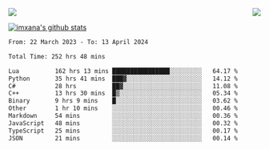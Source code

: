 <p>
  <a href="https://count.getloli.com/"><img src="https://count.getloli.com/get/@xana.readme?theme=moebooru-h"></a>
  <img src="https://weather-icon.journeyad.repl.co/@hangzhou?v=1" align="right">
</p>


<a href="https://github.com/imxana"><img align="center" src="https://github-readme-stats.vercel.app/api?username=imxana&show_icons=true&include_all_commits=true&hide_border=tru&custom_title=imxana%27s%20Github%20Stats" alt="imxana's github stats" /></a> 

<!--START_SECTION:waka-->

```txt
From: 22 March 2023 - To: 13 April 2024

Total Time: 252 hrs 48 mins

Lua          162 hrs 13 mins ████████████████░░░░░░░░░   64.17 %
Python       35 hrs 41 mins  ███▓░░░░░░░░░░░░░░░░░░░░░   14.12 %
C#           28 hrs          ██▓░░░░░░░░░░░░░░░░░░░░░░   11.08 %
C++          13 hrs 30 mins  █▒░░░░░░░░░░░░░░░░░░░░░░░   05.34 %
Binary       9 hrs 9 mins    █░░░░░░░░░░░░░░░░░░░░░░░░   03.62 %
Other        1 hr 10 mins    ░░░░░░░░░░░░░░░░░░░░░░░░░   00.46 %
Markdown     54 mins         ░░░░░░░░░░░░░░░░░░░░░░░░░   00.36 %
JavaScript   48 mins         ░░░░░░░░░░░░░░░░░░░░░░░░░   00.32 %
TypeScript   25 mins         ░░░░░░░░░░░░░░░░░░░░░░░░░   00.17 %
JSON         21 mins         ░░░░░░░░░░░░░░░░░░░░░░░░░   00.14 %
```

<!--END_SECTION:waka-->
